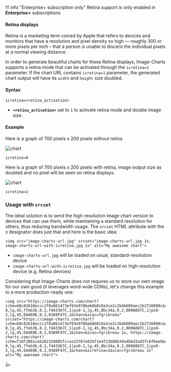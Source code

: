 !!! info "Enterprise+ subscription only"
    Retina support is only enabled in **Enterprise+** subscriptions

#### Retina displays

Retina is a marketing term coined by Apple that refers to devices and monitors that have a resolution and pixel density so high — roughly 300 or more pixels per inch – that a person is unable to discern the individual pixels at a normal viewing distance.

In order to generate beautiful charts for these Retina displays, Image-Charts supports a retina mode that can be activated through the `icretina=1` parameter. If the chart URL contains `icretina=1` parameter, the generated chart output will have its `width` and `height` size doubled.

#### Syntax

```
icretina=<retina_activation>
```

- **`<retina_activation>`** set to `1` to activate retina mode and double image size.

#### Example

Here is a graph of 700 pixels x 200 pixels without retina


![chart](https://image-charts.com/chart?chd=s%3Atheresadifferencebetweenknowingthepathandwalkingthepath&chf=b0%2Clg%2C90%2C03a9f4%2C0%2C3f51b5%2C1&chs=700x200&cht=bvs&icac=documentation&icretina=0&ichm=34d089caad211c330bd64d5a2788f88f580f11534e014962bba30297bee668f2)

```
icretina=0
```

Here is a graph of 700 pixels x 200 pixels with retina, image output size as doubled and no pixel will be seen on retina displays.

![chart](https://image-charts.com/chart?chd=s%3Atheresadifferencebetweenknowingthepathandwalkingthepath&chf=b0%2Clg%2C90%2C03a9f4%2C0%2C3f51b5%2C1&chs=700x200&cht=bvs&icac=documentation&icretina=1&ichm=ae142c920ce8b36c3ac13841160536cbe1f5de1e1cf1869975cbe556d3b2439c)

```
icretina=1
```


### Usage with `srcset`

The ideal solution is to send the high-resolution image chart version to devices that can use them, while maintaining a standard resolution for others, thus reducing bandwidth usage. The `srcset` HTML attribute with the x designator does just that and here is the basic idea:

```
<img src="image-charts-url.jpg" srcset="image-charts-url.jpg 1x, image-charts-url-with-icretina.jpg 2x" alt="My awesome chart">
```

- `image-charts-url.jpg` will be loaded on usual, standard-resolution device
- `image-charts-url-with-icretina.jpg` will be loaded on high-resolution device (e.g. Retina devices)

Considering that Image-Charts does not requires us to store our own image for our own good (it leverages word-wide CDNs), let's change this example to a more production-ready one:

```
<img src="https://image-charts.com/chart?ichm=68c82618eccc2f0a861473ef93e978beb0b018a3ce2c2b4b609aec1b2726090c&chs=700x300&chxt=x,y&chl=2018|2017|2015&chd=t:60,40,20&cht=pa&chdl=Image|Charts|Rocks&chf=ps0-0,lg,45,ffeb3b,0.2,f443367C,1|ps0-1,lg,45,8bc34a,0.2,0096887C,1|ps0-2,lg,45,EA469E,0.2,03A9F47C,1&chan=&icac=fgribreau" srcset="https://image-charts.com/chart?ichm=68c82618eccc2f0a861473ef93e978beb0b018a3ce2c2b4b609aec1b2726090c&chs=700x300&chxt=x,y&chl=2018|2017|2015&chd=t:60,40,20&cht=pa&chdl=Image|Charts|Rocks&chf=ps0-0,lg,45,ffeb3b,0.2,f443367C,1|ps0-1,lg,45,8bc34a,0.2,0096887C,1|ps0-2,lg,45,EA469E,0.2,03A9F47C,1&chan=&icac=fgribreau 1x, https://image-charts.com/chart?ichm=f3df2861ceb282159805fccea15767e82bf1e4f23b88b3da4b6d3ad3fc6f6ee9&chs=700x300&chxt=x,y&chl=2018|2017|2015&chd=t:60,40,20&cht=pa&chdl=Image|Charts|Rocks&chf=ps0-0,lg,45,ffeb3b,0.2,f443367C,1|ps0-1,lg,45,8bc34a,0.2,0096887C,1|ps0-2,lg,45,EA469E,0.2,03A9F47C,1&chan=&icretina=1&icac=fgribreau 2x" alt="My awesome chart">
```

:+1:

